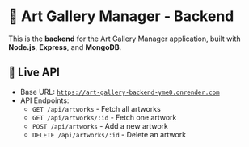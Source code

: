 # 🎨 Art Gallery Manager - Backend

This is the **backend** for the Art Gallery Manager application, built with **Node.js**, **Express**, and **MongoDB**.

## 🚀 Live API

- Base URL: [`https://art-gallery-backend-yme0.onrender.com`](https://art-gallery-backend-yme0.onrender.com)
- API Endpoints:
  - `GET /api/artworks` - Fetch all artworks
  - `GET /api/artworks/:id` - Fetch one artwork
  - `POST /api/artworks` - Add a new artwork
  - `DELETE /api/artworks/:id` - Delete an artwork
